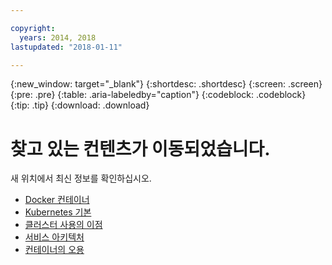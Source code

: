 ```yaml
---

copyright:
  years: 2014, 2018
lastupdated: "2018-01-11"

---
```


{:new_window: target="_blank"}
{:shortdesc: .shortdesc}
{:screen: .screen}
{:pre: .pre}
{:table: .aria-labeledby="caption"}
{:codeblock: .codeblock}
{:tip: .tip}
{:download: .download}


# 찾고 있는 컨텐츠가 이동되었습니다.

새 위치에서 최신 정보를 확인하십시오.
 - [Docker 컨테이너](cs_tech.html#docker_containers)
 - [Kubernetes 기본](cs_tech.html#kubernetes_basics)
 - [클러스터 사용의 이점](cs_why.html#benefits)
 - [서비스 아키텍처](cs_tech.html#architecture)
 - [컨테이너의 오용](cs_why.html#terms)
